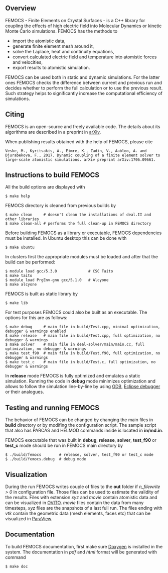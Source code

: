 ## Overview
FEMOCS - Finite Elements on Crystal Surfaces - is a C++ library for coupling the effects of high electric field into Molecular Dynamics or kinetic Monte Carlo simulations. FEMOCS has the methods to

* import the atomistic data,
* generate finite element mesh around it,
* solve the Laplace, heat and continuity equations,
* convert calculated electric field and temperature into atomistic forces and velocities,
* export results to atomistic simulation. 

FEMOCS can be used both in static and dynamic simulations. For the latter ones FEMOCS checks the difference between current and previous run and decides whether to perform the full calculation or to use the previous result. Such strategy helps to significantly increase the computational efficiency of simulations.

## Citing
FEMOCS is an open-source and freely available code. The details about its algorithms are described in a preprint in [arXiv](https://arxiv.org/abs/1706.09661).

When publishing results obtained with the help of FEMOCS, please cite

    Veske, M., Kyritsakis, A., Eimre, K., Zadin, V., Aabloo, A. and Djurabekova, F., 2017. Dynamic coupling of a finite element solver to large-scale atomistic simulations. arXiv preprint arXiv:1706.09661.

## Instructions to build FEMOCS
All the build options are displayed with

    $ make help

FEMOCS directory is cleaned from previous builds by

    $ make clean     # doesn't clean the installations of deal.II and other libraries
    $ make clean-all # performs the full clean-up in FEMOCS directory

Before building FEMOCS as a library or executable, FEMOCS dependencies must be installed. In Ubuntu desktop this can be done with

    $ make ubuntu
    
In clusters first the appropriate modules must be loaded and after that the build can be performed:

    $ module load gcc/5.3.0              # CSC Taito
    $ make taito
    $ module load PrgEnv-gnu gcc/5.1.0   # Alcyone
    $ make alcyone

FEMOCS is built as static library by

    $ make lib

For test purposes FEMOCS could also be built as an executable. The options for this are as follows:

    $ make debug     # main file in build/Test.cpp, minimal optimization, debugger & warnings enabled
    $ make release   # main file in build/Test.cpp, full optimization, no debugger & warnings
    $ make solver    # main file in deal-solver/main/main.cc, full optimization, no debugger & warnings
    $ make test_f90  # main file in build/Test.f90, full optimization, no debugger & warnings
    $ make test_c    # main file in build/Test.c, full optimization, no debugger & warnings

In **release** mode FEMOCS is fully optimized and emulates a static simulation. Running the code in **debug** mode minimizes optimization and allows to follow the simulation line-by-line by using [GDB](https://en.wikipedia.org/wiki/GNU_Debugger), [Eclipse debugger](http://www.eclipse.org/cdt/) or their analogues.
    
## Testing and running FEMOCS
The behavior of FEMOCS can be changed by changing the main files in **build** directory or by modifing the configuration script. The sample script that also has PARCAS and HELMOD commands inside is located in **in/md.in**. 

FEMOCS executable that was built in **debug**, **release**, **solver**, **test_f90** or **test_c** mode should be run in FEMOCS main directory by

    $ ./build/femocs        # release, solver, test_f90 or test_c mode
    $ ./build/femocs.debug  # debug mode
    
## Visualization
During the run FEMOCS writes couple of files to the **out** folder if *n_filewrite > 0* in configuration file. Those files can be used to estimate the validity of the results. Files with extension *xyz* and *movie* contain atomistic data and can be visualized in [OVITO](https://ovito.org/index.php/download). *movie* files contain the data from many timesteps, *xyz* files are the snapshots of a last full run. The files ending with *vtk* contain the geometric data (mesh elements, faces etc) that can be visualized in [ParaView](http://www.paraview.org/download/).

## Documentation
To build FEMOCS documentation, first make sure [Doxygen](http://www.stack.nl/~dimitri/doxygen/download.html) is installed in the system. The documentation in *pdf* and *html* format will be generated with command

    $ make doc
